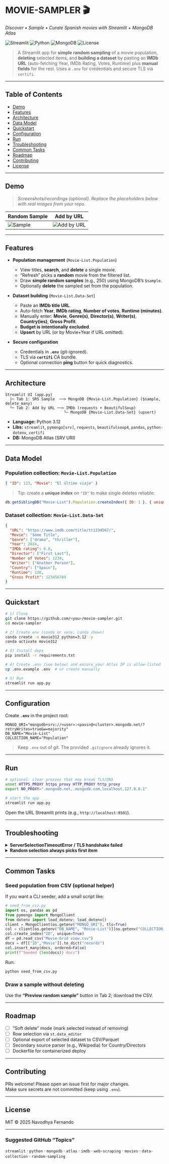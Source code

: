 # MOVIE-SAMPLER 🎬  
_Discover • Sample • Curate Spanish movies with Streamlit + MongoDB Atlas_

![Streamlit](https://img.shields.io/badge/Streamlit-app-red)
![Python](https://img.shields.io/badge/Python-3.12-blue)
![MongoDB](https://img.shields.io/badge/MongoDB-Atlas-brightgreen)
![License](https://img.shields.io/badge/License-MIT-black)

> A Streamlit app for **simple random sampling** of a movie population, **deleting** selected items, and **building a dataset** by pasting an **IMDb URL** (auto-fetching Year, IMDb Rating, Votes, Runtime) plus **manual fields** for the rest. Uses a `.env` for credentials and secure TLS via `certifi`.

---

## Table of Contents
- [Demo](#demo)
- [Features](#features)
- [Architecture](#architecture)
- [Data Model](#data-model)
- [Quickstart](#quickstart)
- [Configuration](#configuration)
- [Run](#run)
- [Troubleshooting](#troubleshooting)
- [Common Tasks](#common-tasks)
- [Roadmap](#roadmap)
- [Contributing](#contributing)
- [License](#license)

---

## Demo
> _Screenshots/recordings (optional). Replace the placeholders below with real images from your repo._

| Random Sample | Add by URL |
|---|---|
| ![Sample](docs/img/Sampling-Page.png) | ![Add by URL](docs/Data-Entry.png) |

---

## Features

- **Population management** (`Movie-List.Population`)
  - View titles, **search**, and **delete** a single movie.
  - “Refresh” picks a **random** movie from the filtered list.
  - Draw **simple random samples** (e.g., 250) using MongoDB’s `$sample`.
  - Optionally **delete** the sampled set from the population.

- **Dataset building** (`Movie-List.Data-Set`)
  - Paste an **IMDb title URL**.
  - Auto-fetch **Year**, **IMDb rating**, **Number of votes**, **Runtime (minutes)**.
  - Manually enter: **Movie**, **Genre(s)**, **Director(s)**, **Writer(s)**, **Country(ies)**, **Gross Profit**.
  - **Budget is intentionally excluded**.
  - **Upsert** by URL (or by Movie+Year if URL omitted).

- **Secure configuration**
  - Credentials in **`.env`** (git-ignored).
  - TLS via **`certifi`** CA bundle.
  - Optional connection **ping** button for quick diagnostics.

---

## Architecture

```
Streamlit UI (app.py)
  ├─ Tab 1: SRS Sample  ──> MongoDB {Movie-List.Population} ($sample, delete_many)
  └─ Tab 2: Add by URL ──> IMDb (requests + BeautifulSoup)
                          └─ MongoDB {Movie-List.Data-Set} (upsert)
```

- **Language:** Python 3.12  
- **Libs:** `streamlit`, `pymongo[srv]`, `requests`, `beautifulsoup4`, `pandas`, `python-dotenv`, `certifi`  
- **DB:** MongoDB Atlas (SRV URI)

---

## Data Model

### Population collection: `Movie-List.Population`
```json
{ "ID": 123, "Movie": "El último viaje" }
```

> Tip: create a **unique index** on `"ID"` to make single deletes reliable:
```js
db.getSiblingDB("Movie-List").Population.createIndex({ ID: 1 }, { unique: true })
```

### Dataset collection: `Movie-List.Data-Set`
```json
{
  "URL": "https://www.imdb.com/title/tt1234567/",
  "Movie": "Some Title",
  "Genre": ["drama", "thriller"],
  "Year": 2024,
  "IMDb rating": 6.8,
  "Director": ["First Last"],
  "Number of Votes": 1234,
  "Writer": ["Another Person"],
  "Country": ["Spain"],
  "Runtime": 120,
  "Gross Profit": 123456789
}
```

---

## Quickstart

```bash
# 1) Clone
git clone https://github.com/<you>/movie-sampler.git
cd movie-sampler

# 2) Create env (conda or venv; conda shown)
conda create -n movie312 python=3.12 -y
conda activate movie312

# 3) Install deps
pip install -r requirements.txt

# 4) Create .env (see below) and ensure your Atlas IP is allow-listed
cp .env.example .env  # or create manually

# 5) Run
streamlit run app.py
```

---

## Configuration

Create **`.env`** in the project root:

```env
MONGO_URI="mongodb+srv://<user>:<pass>@<cluster>.mongodb.net/?retryWrites=true&w=majority"
DB_NAME="Movie-List"
COLLECTION_NAME="Population"
```

> Keep `.env` out of git. The provided `.gitignore` already ignores it.

---

## Run

```bash
# optional: clear proxies that may break TLS/DNS
unset HTTPS_PROXY https_proxy HTTP_PROXY http_proxy
export NO_PROXY=".mongodb.net,.mongodb.com,localhost,127.0.0.1"

# start the app
streamlit run app.py
```

Open the URL Streamlit prints (e.g., `http://localhost:8501`).

---

## Troubleshooting

<details>
<summary><b>ServerSelectionTimeoutError / TLS handshake failed</b></summary>

1. **Allowlist IP** in Atlas → Network Access. For a quick test, allow `0.0.0.0/0` (then restrict).  
2. Ensure SRV + CA deps in the **same env**:
   ```bash
   pip install --upgrade "pymongo[srv]>=4.7.2" dnspython certifi
   conda install -y openssl ca-certificates certifi
   python -c "import ssl; print(ssl.OPENSSL_VERSION)"  # TLS 1.2+ required
   ```
3. **Disable proxies / SSL inspection** temporarily (or try a mobile hotspot):
   ```bash
   unset HTTPS_PROXY https_proxy HTTP_PROXY http_proxy
   export NO_PROXY=".mongodb.net,.mongodb.com,localhost,127.0.0.1"
   ```
4. Copy a **fresh SRV URI** from Atlas (Drivers → “Connect your application”).  
5. Try the **non-SRV** connection string from Atlas if DNS is blocked.  
6. In the app, click **🔌 Test Atlas connection** to verify.
</details>

<details>
<summary><b>Random selection always picks first item</b></summary>
We persist `selected_id` in `st.session_state` and pick a random ID when there’s no valid selection (or on “Refresh”). If you still see the first item, ensure you’re on the latest `app.py` in this repo.
</details>

---

## Common Tasks

### Seed population from CSV (optional helper)
If you want a CLI seeder, add a small script like:

```python
# seed_from_csv.py
import os, pandas as pd
from pymongo import MongoClient
from dotenv import load_dotenv; load_dotenv()
client = MongoClient(os.getenv("MONGO_URI"), tls=True)
col = client[os.getenv("DB_NAME", "Movie-List")][os.getenv("COLLECTION_NAME", "Population")]
col.create_index("ID", unique=True)
df = pd.read_csv("Movie-Grid view.csv")
docs = df[["ID","Movie"]].to_dict("records")
col.insert_many(docs, ordered=False)
print(f"Seeded {len(docs)} docs")
```

Run:
```bash
python seed_from_csv.py
```

### Draw a sample without deleting
Use the **“Preview random sample”** button in Tab 2; download the CSV.

---

## Roadmap
- [ ] “Soft delete” mode (mark selected instead of removing)  
- [ ] Row selection via `st.data_editor`  
- [ ] Optional export of selected dataset to CSV/Parquet  
- [ ] Secondary source parser (e.g., Wikipedia) for Country/Directors  
- [ ] Dockerfile for containerized deploy  

---

## Contributing
PRs welcome! Please open an issue first for major changes.  
Make sure secrets are not committed (keep using `.env`).

---

## License
MIT © 2025 Navodhya Fernando

---

### Suggested GitHub “Topics”
`streamlit` · `python` · `mongodb` · `atlas` · `imdb` · `web-scraping` · `movies` · `data-collection` · `random-sampling`
